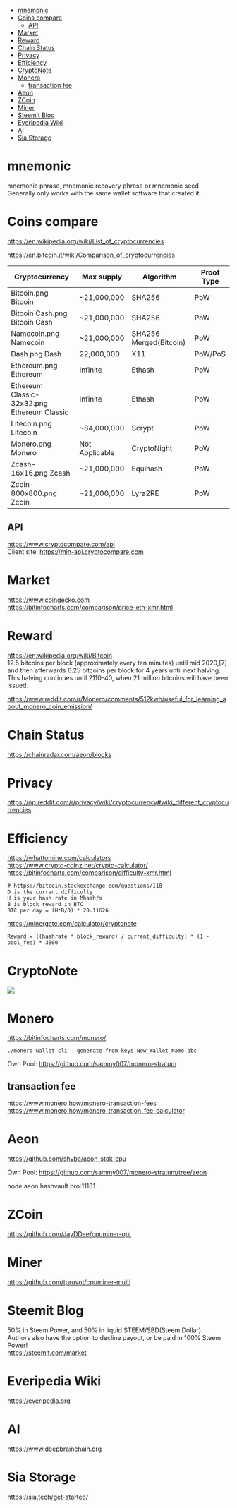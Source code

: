 <!-- TOC -->

- [mnemonic](#mnemonic)
- [Coins compare](#coins-compare)
    - [API](#api)
- [Market](#market)
- [Reward](#reward)
- [Chain Status](#chain-status)
- [Privacy](#privacy)
- [Efficiency](#efficiency)
- [CryptoNote](#cryptonote)
- [Monero](#monero)
    - [transaction fee](#transaction-fee)
- [Aeon](#aeon)
- [ZCoin](#zcoin)
- [Miner](#miner)
- [Steemit Blog](#steemit-blog)
- [Everipedia Wiki](#everipedia-wiki)
- [AI](#ai)
- [Sia Storage](#sia-storage)

<!-- /TOC -->

# mnemonic
mnemonic phrase, mnemonic recovery phrase or mnemonic seed  
Generally only works with the same wallet software that created it.

# Coins compare
https://en.wikipedia.org/wiki/List_of_cryptocurrencies  

https://en.bitcoin.it/wiki/Comparison_of_cryptocurrencies

|Cryptocurrency|Max supply|Algorithm|Proof Type|
|---|---|---|---|
|Bitcoin.png Bitcoin|~21,000,000|SHA256|PoW|
|Bitcoin Cash.png Bitcoin Cash|~21,000,000|SHA256|PoW|
|Namecoin.png Namecoin|~21,000,000|SHA256 Merged(Bitcoin)|PoW|
|Dash.png Dash|22,000,000|X11|PoW/PoS|
|Ethereum.png Ethereum|Infinite|Ethash|PoW|
|Ethereum Classic-32x32.png Ethereum Classic|Infinite|Ethash|PoW|
|Litecoin.png Litecoin|~84,000,000|Scrypt|PoW|
|Monero.png Monero|Not Applicable|CryptoNight|PoW|
|Zcash-16x16.png Zcash|~21,000,000|Equihash|PoW|
|Zcoin-800x800.png Zcoin|~21,000,000|Lyra2RE|PoW|

## API
https://www.cryptocompare.com/api  
Client site: https://min-api.cryptocompare.com

# Market
https://www.coingecko.com  
https://bitinfocharts.com/comparison/price-eth-xmr.html  

# Reward
https://en.wikipedia.org/wiki/Bitcoin  
12.5 bitcoins per block (approximately every ten minutes) until mid 2020,[7] and then afterwards 6.25 bitcoins per block for 4 years until next halving. This halving continues until 2110–40, when 21 million bitcoins will have been issued.

https://www.reddit.com/r/Monero/comments/512kwh/useful_for_learning_about_monero_coin_emission/

# Chain Status
https://chainradar.com/aeon/blocks

# Privacy
https://np.reddit.com/r/privacy/wiki/cryptocurrency#wiki_different_cryptocurrencies

# Efficiency
https://whattomine.com/calculators  
https://www.crypto-coinz.net/crypto-calculator/  
https://bitinfocharts.com/comparison/difficulty-xmr.html  

    # https://bitcoin.stackexchange.com/questions/118
    D is the current difficulty
    H is your hash rate in Mhash/s
    B is block reward in BTC
    BTC per day = (H*B/D) * 20.11626

https://minergate.com/calculator/cryptonote

    Reward = ((hashrate * block_reward) / current_difficulty) * (1 - pool_fee) * 3600

# CryptoNote
![](https://upload.wikimedia.org/wikipedia/commons/thumb/7/7a/Forks-tree-fixed.png/700px-Forks-tree-fixed.png)

# Monero
https://bitinfocharts.com/monero/  

    ./monero-wallet-cli --generate-from-keys New_Wallet_Name.abc

Own Pool: https://github.com/sammy007/monero-stratum

## transaction fee
https://www.monero.how/monero-transaction-fees
https://www.monero.how/monero-transaction-fee-calculator

# Aeon
https://github.com/shyba/aeon-stak-cpu

Own Pool: https://github.com/sammy007/monero-stratum/tree/aeon

node.aeon.hashvault.pro:11181

# ZCoin
https://github.com/JayDDee/cpuminer-opt

# Miner
https://github.com/tpruvot/cpuminer-multi

# Steemit Blog
50% in Steem Power, and 50% in liquid STEEM/SBD(Steem Dollar).  
Authors also have the option to decline payout, or be paid in 100% Steem Power!  
https://steemit.com/market  

# Everipedia Wiki
https://everipedia.org

# AI
https://www.deepbrainchain.org

# Sia Storage
https://sia.tech/get-started/

